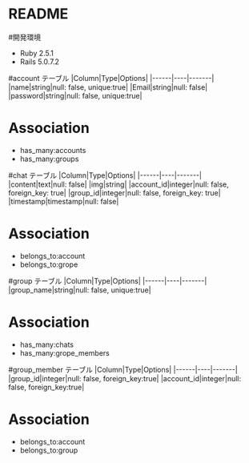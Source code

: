 # README

#開発環境
- Ruby 2.5.1
- Rails 5.0.7.2

#account テーブル
|Column|Type|Options|
|------|----|-------|
|name|string|null: false, unique:true|
|Email|string|null: false|
|password|string|null: false, unique:true|

# Association
- has_many:accounts
- has_many:groups

#chat テーブル
|Column|Type|Options|
|------|----|-------|
|content|text|null: false|
|img|string|
|account_id|integer|null: false, foreign_key: true|
|group_id|integer|null: false, foreign_key: true|
|timestamp|timestamp|null: false| 
# Association
- belongs_to:account
- belongs_to:grope


#group テーブル
|Column|Type|Options|
|------|----|-------|
|group_name|string|null: false, unique:true|

# Association
- has_many:chats
- has_many:grope_members


#group_member テーブル
|Column|Type|Options|
|------|----|-------|
|group_id|integer|null: false, foreign_key:true|
|account_id|integer|null: false, foreign_key:true|

# Association
- belongs_to:account
- belongs_to:group


<!-- This README would normally document whatever steps are necessary to get the
application up and running.

Things you may want to cover:

* Ruby version

* System dependencies

* Configuration

* Database creation

* Database initialization

* How to run the test suite

* Services (job queues, cache servers, search engines, etc.)

* Deployment instructions

* ... -->
